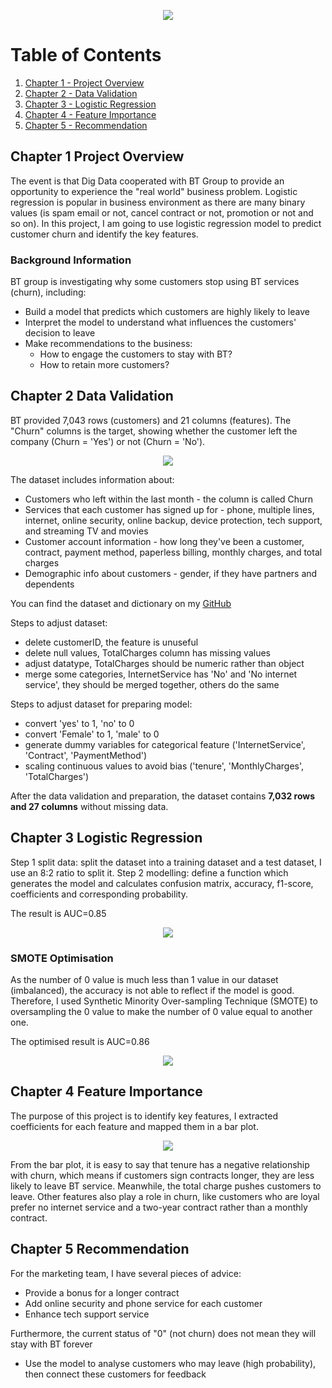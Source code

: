 <p align = "center">
<img src="https://github.com/xiangivyli/data-science-portfolio/blob/main/part_b_bt_customer_churn_prediction_ml/Image/BT%20Logo.jpg">
</p>


# Table of Contents
1. [Chapter 1 - Project Overview](#ch1)
2. [Chapter 2 - Data Validation](#ch2)
3. [Chapter 3 - Logistic Regression](#ch3)
4. [Chapter 4 - Feature Importance](#ch4)
5. [Chapter 5 - Recommendation](ch5)

<a id = "ch1"></a>
## Chapter 1 Project Overview
The event is that Dig Data cooperated with BT Group to provide an opportunity to experience the "real world" business problem. Logistic regression is popular in business environment as there are many binary values (is spam email or not, cancel contract or not, promotion or not and so on). In this project, I am going to use logistic regression model to predict customer churn and identify the key features.

### Background Information
BT group is investigating why some customers stop using BT services (churn), including:
- Build a model that predicts which customers are highly likely to leave 
- Interpret the model to understand what influences the customers' decision to leave
- Make recommendations to the business:
  - How to engage the customers to stay with BT?
  - How to retain more customers?


<a id = "ch2"></a>
## Chapter 2 Data Validation
BT provided 7,043 rows (customers) and 21 columns (features). The "Churn" columns is the target, showing whether the customer left the company (Churn = 'Yes') or not (Churn = 'No').
<p align = "center">
<img src="https://github.com/xiangivyli/data-science-portfolio/blob/main/part_b_bt_customer_churn_prediction_ml/Image/Data%20Snapshot.jpg">
</p>
The dataset includes information about:

- Customers who left within the last month - the column is called Churn
- Services that each customer has signed up for - phone, multiple lines, internet, online security, online backup, device protection, tech support, and streaming TV and movies
- Customer account information - how long they've been a customer, contract, payment method, paperless billing, monthly charges, and total charges
- Demographic info about customers - gender, if they have partners and dependents

You can find the dataset and dictionary on my [GitHub](https://github.com/xiangivyli/data-science-portfolio/tree/main/part_b_bt_customer_churn_prediction_ml/Data)

Steps to adjust dataset:

- delete customerID, the feature is unuseful
- delete null values, TotalCharges column has missing values
- adjust datatype, TotalCharges should be numeric rather than object
- merge some categories, InternetService has 'No' and 'No internet service', they should be merged together, others do the same

Steps to adjust dataset for preparing model:

- convert 'yes' to 1, 'no' to 0
- convert 'Female' to 1, 'male' to 0
- generate dummy variables for categorical feature ('InternetService', 'Contract', 'PaymentMethod')
- scaling continuous values to avoid bias ('tenure', 'MonthlyCharges', 'TotalCharges')

After the data validation and preparation, the dataset contains **7,032 rows and 27 columns** without missing data.

<a id = "ch3"></a>
## Chapter 3 Logistic Regression

Step 1 split data: split the dataset into a training dataset and a test dataset, I use an 8:2 ratio to split it.
Step 2 modelling: define a function which generates the model and calculates confusion matrix, accuracy, f1-score, coefficients and corresponding probability.

The result is AUC=0.85

<p align = "center">
<img src="https://github.com/xiangivyli/data-science-portfolio/blob/main/part_b_bt_customer_churn_prediction_ml/Image/ROC.png">
</p>

### SMOTE Optimisation

As the number of 0 value is much less than 1 value in our dataset (imbalanced), the accuracy is not able to reflect if the model is good. Therefore, I used Synthetic Minority Over-sampling Technique (SMOTE) to oversampling the 0 value to make the number of 0 value equal to another one.

The optimised result is AUC=0.86
<p align = "center">
<img src="https://github.com/xiangivyli/data-science-portfolio/blob/main/part_b_bt_customer_churn_prediction_ml/Image/ROC-SMOTE.png">
</p>


<a id = "ch4"></a>
## Chapter 4 Feature Importance

The purpose of this project is to identify key features, I extracted coefficients for each feature and mapped them in a bar plot.

<p align = "center">
<img src="https://github.com/xiangivyli/data-science-portfolio/blob/main/part_b_bt_customer_churn_prediction_ml/Image/Coefficients.png">
</p>                                                                                                                                         

From the bar plot, it is easy to say that tenure has a negative relationship with churn, which means if customers sign contracts longer, they are less likely to leave BT service. Meanwhile, the total charge pushes customers to leave. Other features also play a role in churn, like customers who are loyal prefer no internet service and a two-year contract rather than a monthly contract.


<a id = "ch5"></a>
## Chapter 5 Recommendation

For the marketing team, I have several pieces of advice:

- Provide a bonus for a longer contract
- Add online security and phone service for each customer
- Enhance tech support service

Furthermore, the current status of "0" (not churn) does not mean they will stay with BT forever
- Use the model to analyse customers who may leave (high probability), then connect these customers for feedback
